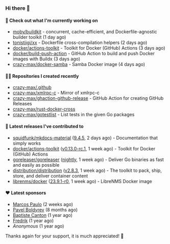 ### Hi there 👋

#### 👷 Check out what I'm currently working on

- [moby/buildkit](https://github.com/moby/buildkit) - concurrent, cache-efficient, and Dockerfile-agnostic builder toolkit (1 day ago)
- [tonistiigi/xx](https://github.com/tonistiigi/xx) - Dockerfile cross-compilation helpers (2 days ago)
- [docker/actions-toolkit](https://github.com/docker/actions-toolkit) - Toolkit for Docker (GitHub) Actions (3 days ago)
- [docker/build-push-action](https://github.com/docker/build-push-action) - GitHub Action to build and push Docker images with Buildx (3 days ago)
- [crazy-max/docker-samba](https://github.com/crazy-max/docker-samba) - Samba Docker image (4 days ago)

#### 👨‍💻 Repositories I created recently

- [crazy-max/.github](https://github.com/crazy-max/.github)
- [crazy-max/xmlrpc-c](https://github.com/crazy-max/xmlrpc-c) - Mirror of xmlrpc-c
- [crazy-max/ghaction-github-release](https://github.com/crazy-max/ghaction-github-release) - GitHub Action for creating GitHub Releases
- [crazy-max/rust-docker-cross](https://github.com/crazy-max/rust-docker-cross)
- [crazy-max/gotestlist](https://github.com/crazy-max/gotestlist) - List tests in the given Go packages

#### 🚀 Latest releases I've contributed to

- [squidfunk/mkdocs-material](https://github.com/squidfunk/mkdocs-material) ([9.4.5](https://github.com/squidfunk/mkdocs-material/releases/tag/9.4.5), 2 days ago) - Documentation that simply works
- [docker/actions-toolkit](https://github.com/docker/actions-toolkit) ([v0.13.0-rc.1](https://github.com/docker/actions-toolkit/releases/tag/v0.13.0-rc.1), 1 week ago) - Toolkit for Docker (GitHub) Actions
- [goreleaser/goreleaser](https://github.com/goreleaser/goreleaser) ([nightly](https://github.com/goreleaser/goreleaser/releases/tag/nightly), 1 week ago) - Deliver Go binaries as fast and easily as possible
- [distribution/distribution](https://github.com/distribution/distribution) ([v2.8.3](https://github.com/distribution/distribution/releases/tag/v2.8.3), 1 week ago) - The toolkit to pack, ship, store, and deliver container content
- [librenms/docker](https://github.com/librenms/docker) ([23.9.1-r0](https://github.com/librenms/docker/releases/tag/23.9.1-r0), 1 week ago) - LibreNMS Docker image

#### ❤️ Latest sponsors
- [Marcos Paulo](https://github.com/mr-soulfox) (2 weeks ago)
- [Pavel Boldyrev](https://github.com/bpg) (8 months ago)
- [Baptiste Canton](https://github.com/batmac) (1 year ago)
- [Fredrik](https://github.com/fredrikscode) (1 year ago)
- _Anonymous_ (1 year ago)

Thanks again for your support, it is much appreciated! 🙏
